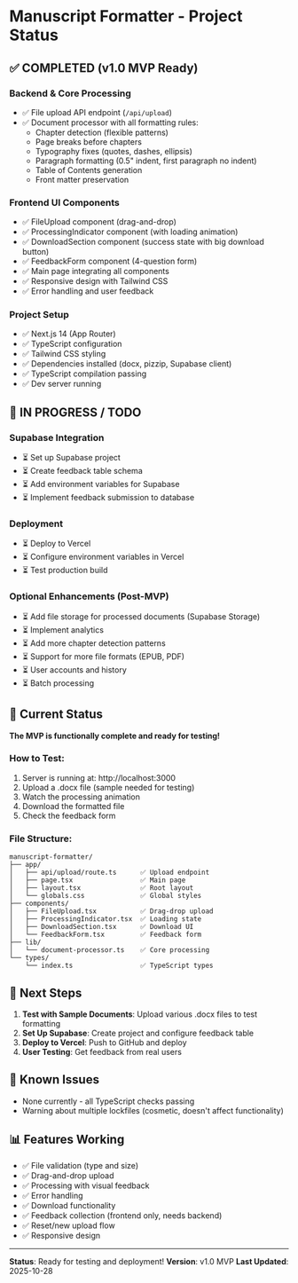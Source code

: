 # Manuscript Formatter - Project Status

## ✅ COMPLETED (v1.0 MVP Ready)

### Backend & Core Processing
- ✅ File upload API endpoint (`/api/upload`)
- ✅ Document processor with all formatting rules:
  - Chapter detection (flexible patterns)
  - Page breaks before chapters
  - Typography fixes (quotes, dashes, ellipsis)
  - Paragraph formatting (0.5" indent, first paragraph no indent)
  - Table of Contents generation
  - Front matter preservation

### Frontend UI Components
- ✅ FileUpload component (drag-and-drop)
- ✅ ProcessingIndicator component (with loading animation)
- ✅ DownloadSection component (success state with big download button)
- ✅ FeedbackForm component (4-question form)
- ✅ Main page integrating all components
- ✅ Responsive design with Tailwind CSS
- ✅ Error handling and user feedback

### Project Setup
- ✅ Next.js 14 (App Router)
- ✅ TypeScript configuration
- ✅ Tailwind CSS styling
- ✅ Dependencies installed (docx, pizzip, Supabase client)
- ✅ TypeScript compilation passing
- ✅ Dev server running

## 🔄 IN PROGRESS / TODO

### Supabase Integration
- ⏳ Set up Supabase project
- ⏳ Create feedback table schema
- ⏳ Add environment variables for Supabase
- ⏳ Implement feedback submission to database

### Deployment
- ⏳ Deploy to Vercel
- ⏳ Configure environment variables in Vercel
- ⏳ Test production build

### Optional Enhancements (Post-MVP)
- ⏳ Add file storage for processed documents (Supabase Storage)
- ⏳ Implement analytics
- ⏳ Add more chapter detection patterns
- ⏳ Support for more file formats (EPUB, PDF)
- ⏳ User accounts and history
- ⏳ Batch processing

## 🚀 Current Status

**The MVP is functionally complete and ready for testing!**

### How to Test:
1. Server is running at: http://localhost:3000
2. Upload a .docx file (sample needed for testing)
3. Watch the processing animation
4. Download the formatted file
5. Check the feedback form

### File Structure:
```
manuscript-formatter/
├── app/
│   ├── api/upload/route.ts      ✅ Upload endpoint
│   ├── page.tsx                 ✅ Main page
│   ├── layout.tsx               ✅ Root layout
│   └── globals.css              ✅ Global styles
├── components/
│   ├── FileUpload.tsx           ✅ Drag-drop upload
│   ├── ProcessingIndicator.tsx  ✅ Loading state
│   ├── DownloadSection.tsx      ✅ Download UI
│   └── FeedbackForm.tsx         ✅ Feedback form
├── lib/
│   └── document-processor.ts    ✅ Core processing
└── types/
    └── index.ts                 ✅ TypeScript types
```

## 📝 Next Steps

1. **Test with Sample Documents**: Upload various .docx files to test formatting
2. **Set Up Supabase**: Create project and configure feedback table
3. **Deploy to Vercel**: Push to GitHub and deploy
4. **User Testing**: Get feedback from real users

## 🐛 Known Issues

- None currently - all TypeScript checks passing
- Warning about multiple lockfiles (cosmetic, doesn't affect functionality)

## 📊 Features Working

- ✅ File validation (type and size)
- ✅ Drag-and-drop upload
- ✅ Processing with visual feedback
- ✅ Error handling
- ✅ Download functionality
- ✅ Feedback collection (frontend only, needs backend)
- ✅ Reset/new upload flow
- ✅ Responsive design

---

**Status**: Ready for testing and deployment!
**Version**: v1.0 MVP
**Last Updated**: 2025-10-28
